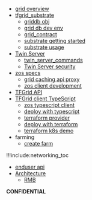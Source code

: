 - [grid overview](grid_readme)
- [tfgrid_substrate](substrate_readme)
  - [griddb obj](griddb)
  - [grid db dev env](grid_substrate_develop)
  - [grid_contract](grid_contract)
  - [substrate getting started](grid_substrate_getting_started)
  - [substrate usage](substrate_usage)
- [Twin Server](twin_server)
  - [twin_server_commands](twin_server_commands)
  - [Twin Server security](twin_server_security)
- [zos specs](zos_specs)
  - [grid caching api proxy](grid_proxy_server_readme)
  - [zos client development](zos_client_development)
- [TFGrid API](/client_typescript/client_typescript)
- [TFGrid client TypeScript](/client_typescript/client_typescript)
  - [zos typescript client](zos_typescript_readme)
  - [deploy with typescript](deploy_with_typescript)
  - [terraform provider](terraform_provider)
  - [deploy with terraform](grid_terraform)
  - [terraform k8s demo](terraform_k8s)
- farming
  - [create farm](create_farm)
  

!!!include:networking_toc
- [enduser api](z_api)
- [Architecture](architecture)
  -  [RMB](rmb_architecture)
  

**CONFIDENTIAL**